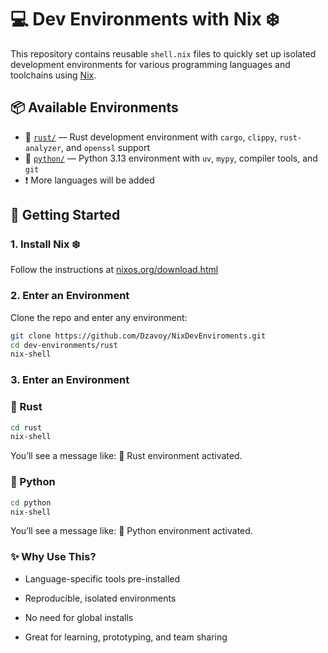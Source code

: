 # 💻 Dev Environments with Nix ❄️

This repository contains reusable `shell.nix` files to quickly set up isolated development environments for various programming languages and toolchains using [Nix](https://nixos.org/).

## 📦 Available Environments

- 🦀 [`rust/`](./rust) — Rust development environment with `cargo`, `clippy`, `rust-analyzer`, and `openssl` support
- 🐍 [`python/`](./python) — Python 3.13 environment with `uv`, `mypy`, compiler tools, and `git`
- ❗ More languages will be added

## 🚀 Getting Started

### 1. Install Nix ❄️

Follow the instructions at [nixos.org/download.html](https://nixos.org/download.html)

### 2. Enter an Environment

Clone the repo and enter any environment:

```bash
git clone https://github.com/Dzavoy/NixDevEnviroments.git
cd dev-environments/rust
nix-shell
```

### 3. Enter an Environment

### 🦀 Rust
```bash
cd rust
nix-shell
```
You’ll see a message like: 🦀 Rust environment activated.




### 🐍 Python
```bash
cd python
nix-shell
```
You’ll see a message like: 🐍 Python environment activated.




### ✨ Why Use This?

- Language-specific tools pre-installed

- Reproducible, isolated environments

- No need for global installs

- Great for learning, prototyping, and team sharing